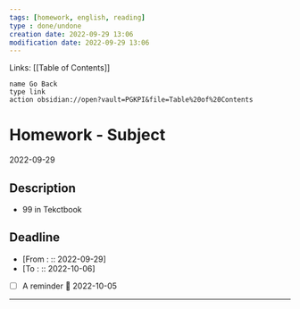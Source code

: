 ```yaml
---
tags: [homework, english, reading]
type : done/undone
creation date: 2022-09-29 13:06
modification date: 2022-09-29 13:06
---
```

Links: [[Table of Contents]]
```button
name Go Back
type link
action obsidian://open?vault=PGKPI&file=Table%20of%20Contents
```
# Homework - Subject
2022-09-29
## Description
-  99 in Tekctbook
## Deadline
-  [From : :: 2022-09-29]
-  [To : :: 2022-10-06]
- [ ] A reminder 📅 2022-10-05
---
